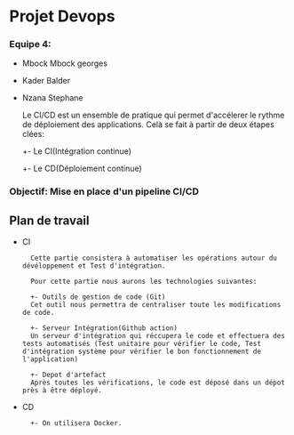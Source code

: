 # Projet Devops

### Equipe 4: 
- Mbock Mbock georges
- Kader Balder
- Nzana Stephane




    Le CI/CD est un ensemble de pratique qui permet d'accélerer le rythme de déploiement des applications. Celà se fait à partir de deux étapes clées: 
     
     +- Le CI(Intégration continue)

     +- Le CD(Déploiement continue)


### Objectif: Mise en place d'un pipeline CI/CD

                                        
## Plan de travail

- CI 


        Cette partie consistera à automatiser les opérations autour du dévéloppement et Test d'intégration.   

        Pour cette partie nous aurons les technologies suivantes:

        +- Outils de gestion de code (Git)
        Cet outil nous permettra de centraliser toute les modifications de code.

        +- Serveur Intégration(Github action)
        Un serveur d'intégration qui réccupera le code et effectuera des tests automatisés (Test unitaire pour vérifier le code, Test d'intégration système pour vérifier le bon fonctionnement de l'application)
        
        +- Depot d'artefact
        Après toutes les vérifications, le code est déposé dans un dépot près à être déployé.

- CD

        +- On utilisera Docker.





